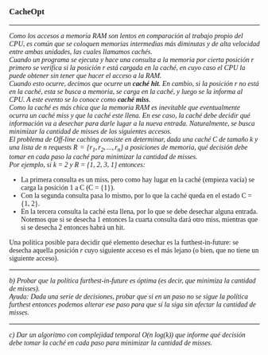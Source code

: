 <font face="LaTeX">

### CacheOpt

---

*Como los accesos a memoria RAM son lentos en comparación al trabajo propio del CPU, es común que se coloquen memorias intermedias más diminutas y de alta velocidad entre ambas unidades, las cuales llamamos cachés.\
Cuando un programa se ejecuta y hace una consulta a la
memoria por cierta posición $r$ primero se verifica si la posición $r$ está cargada en la caché, en cuyo caso el CPU la puede obtener sin tener que hacer el acceso a la RAM.\
Cuando esto ocurre, decimos que ocurre un **caché hit**. En cambio, si la posición $r$ no está en la caché, esta se busca a memoria, se carga en la caché, y luego se la informa al CPU. A este evento se lo conoce como **caché miss**.\
Como la caché es más chica que la memoria RAM es inevitable que eventualmente ocurra un caché miss y que la caché este llena. En ese caso, la caché debe decidir qué información va a desechar para darle lugar a la nueva entrada. Naturalmente, se busca minimizar la cantidad de
misses de los siguientes accesos.\
El problema de Off-line caching consiste en determinar, dada una caché C de tamaño k y una lista de n requests $R=\{r_1,r_2,...,r_n\}$ a posiciones de memoria, qué decisión debe tomar en cada paso la caché para minimizar la cantidad de misses.\
Por ejemplo, si k = 2 y R = {1, 2, 3, 1} entonces:*
* La primera consulta es un miss, pero como hay lugar en la caché (empieza vacía) se carga la posición 1 a C (C = {1}).
* Con la segunda consulta pasa lo mismo, por lo que la caché queda en el estado C = {1, 2}.
* En la tercera consulta la caché esta llena, por lo que se debe desechar alguna entrada.\
Notemos que si se desecha 1 entonces la cuarta consulta dará otro miss, mientras que si se
desecha 2 entonces habrá un hit.

Una política posible para decidir qué elemento desechar es la furthest-in-future: se desecha aquella
posición $r$ cuyo siguiente acceso es el más lejano (o bien, que no tiene un siguiente acceso).

---

*b) Probar que la política furthest-in-future es óptima (es decir, que minimiza la cantidad de misses).\
Ayuda: Dada una serie de decisiones, probar que si en un paso no se sigue la política furthest entonces podemos alterar ese paso para que sí la siga sin afectar la cantidad de misses.*



---

*c) Dar un algoritmo con complejidad temporal O(n log(k)) que informe qué decisión debe tomar la caché en cada paso para minimizar la cantidad de misses.*



</font>